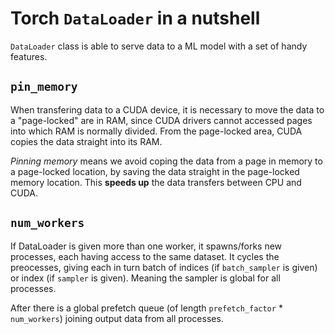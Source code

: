 # Torch `DataLoader` in a nutshell

`DataLoader` class is able to serve data to a ML model with a set of handy
features.


## `pin_memory`

When transfering data to a CUDA device, it is necessary to move the data to a
"page-locked" are in RAM, since CUDA drivers cannot accessed pages into which
RAM is normally divided. From the page-locked area, CUDA copies the data
straight into its RAM.

*Pinning memory* means we avoid coping the data from a page in memory to a
page-locked location, by saving the data straight in the page-locked memory
location. This **speeds up** the data transfers between CPU and CUDA.

## `num_workers`

If DataLoader is given more than one worker, it spawns/forks new processes, each
having access to the same dataset. It cycles the preocesses, giving each in turn
batch of indices (if `batch_sampler` is given) or index (if `sampler` is given).
Meaning the sampler is global for all processes.

After there is a global prefetch queue (of length `prefetch_factor` *
`num_workers`) joining output data from all processes.
